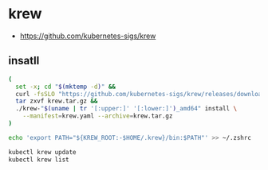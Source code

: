 # krew

* <https://github.com/kubernetes-sigs/krew>

## insatll

```bash
(
  set -x; cd "$(mktemp -d)" &&
  curl -fsSLO "https://github.com/kubernetes-sigs/krew/releases/download/v0.3.2/krew.{tar.gz,yaml}" &&
  tar zxvf krew.tar.gz &&
  ./krew-"$(uname | tr '[:upper:]' '[:lower:]')_amd64" install \
    --manifest=krew.yaml --archive=krew.tar.gz
)
```

```bash
echo 'export PATH="${KREW_ROOT:-$HOME/.krew}/bin:$PATH"' >> ~/.zshrc
```

```bash
kubectl krew update
kubectl krew list
```
